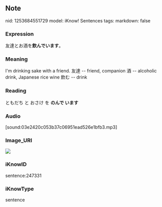 ## Note
nid: 1253684551729
model: iKnow! Sentences
tags: 
markdown: false

### Expression
友達とお酒を<b>飲んでいます</b>。

### Meaning
I'm drinking sake with a friend.
友達 -- friend, companion
酒 -- alcoholic drink, Japanese rice wine
飲む -- drink

### Reading
ともだち と おさけ を <b>のんで います</b>

### Audio
[sound:03e2420c053b37c06951ead526e1bfb3.mp3]

### Image_URI
<img src="47425b5164e78eea064c1f43f1594689.jpg">

### iKnowID
sentence:247331

### iKnowType
sentence

